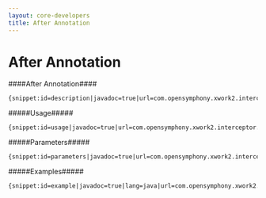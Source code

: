 ```yaml
---
layout: core-developers
title: After Annotation
---
```


# After Annotation

####After Annotation####



~~~~~~~
{snippet:id=description|javadoc=true|url=com.opensymphony.xwork2.interceptor.annotations.After}
~~~~~~~

#####Usage#####



~~~~~~~
{snippet:id=usage|javadoc=true|url=com.opensymphony.xwork2.interceptor.annotations.After}
~~~~~~~

#####Parameters#####



~~~~~~~
{snippet:id=parameters|javadoc=true|url=com.opensymphony.xwork2.interceptor.annotations.After}
~~~~~~~

#####Examples#####



~~~~~~~
{snippet:id=example|javadoc=true|lang=java|url=com.opensymphony.xwork2.interceptor.annotations.After}
~~~~~~~